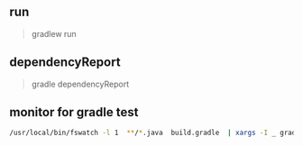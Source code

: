 ## run 

> gradlew run


## dependencyReport

> gradle dependencyReport


## monitor for gradle test

```bash 
/usr/local/bin/fswatch -l 1  **/*.java  build.gradle  | xargs -I _ gradle test
```
